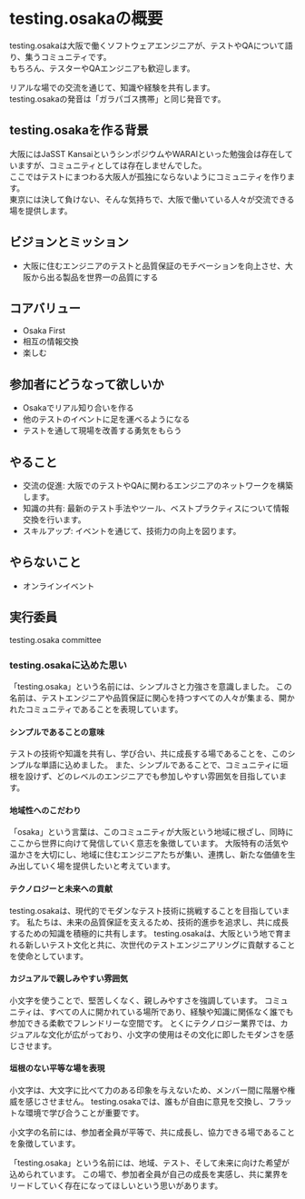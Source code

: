 # testing.osakaの概要

testing.osakaは大阪で働くソフトウェアエンジニアが、テストやQAについて語り、集うコミュニティです。  
もちろん、テスターやQAエンジニアも歓迎します。  

リアルな場での交流を通じて、知識や経験を共有します。  
testing.osakaの発音は「ガラパゴス携帯」と同じ発音です。   

## testing.osakaを作る背景

大阪にはJaSST KansaiというシンポジウムやWARAIといった勉強会は存在していますが、コミュニティとしては存在しませんでした。  
ここではテストにまつわる大阪人が孤独にならないようにコミュニティを作ります。  
東京には決して負けない、そんな気持ちで、大阪で働いている人々が交流できる場を提供します。  

## ビジョンとミッション

- 大阪に住むエンジニアのテストと品質保証のモチベーションを向上させ、大阪から出る製品を世界一の品質にする

## コアバリュー

- Osaka First
- 相互の情報交換
- 楽しむ

## 参加者にどうなって欲しいか

- Osakaでリアル知り合いを作る
- 他のテストのイベントに足を運べるようになる
- テストを通して現場を改善する勇気をもらう

## やること

- 交流の促進: 大阪でのテストやQAに関わるエンジニアのネットワークを構築します。
- 知識の共有: 最新のテスト手法やツール、ベストプラクティスについて情報交換を行います。
- スキルアップ: イベントを通じて、技術力の向上を図ります。

## やらないこと

- オンラインイベント

## 実行委員

testing.osaka committee


### testing.osakaに込めた思い

「testing.osaka」という名前には、シンプルさと力強さを意識しました。
この名前は、テストエンジニアや品質保証に関心を持つすべての人々が集まる、開かれたコミュニティであることを表現しています。

#### シンプルであることの意味

テストの技術や知識を共有し、学び合い、共に成長する場であることを、このシンプルな単語に込めました。
また、シンプルであることで、コミュニティに垣根を設けず、どのレベルのエンジニアでも参加しやすい雰囲気を目指しています。

#### 地域性へのこだわり

「osaka」という言葉は、このコミュニティが大阪という地域に根ざし、同時にここから世界に向けて発信していく意志を象徴しています。
大阪特有の活気や温かさを大切にし、地域に住むエンジニアたちが集い、連携し、新たな価値を生み出していく場を提供したいと考えています。

#### テクノロジーと未来への貢献

testing.osakaは、現代的でモダンなテスト技術に挑戦することを目指しています。
私たちは、未来の品質保証を支えるため、技術的進歩を追求し、共に成長するための知識を積極的に共有します。
testing.osakaは、大阪という地で育まれる新しいテスト文化と共に、次世代のテストエンジニアリングに貢献することを使命としています。

#### カジュアルで親しみやすい雰囲気

小文字を使うことで、堅苦しくなく、親しみやすさを強調しています。
コミュニティは、すべての人に開かれている場所であり、経験や知識に関係なく誰でも参加できる柔軟でフレンドリーな空間です。
とくにテクノロジー業界では、カジュアルな文化が広がっており、小文字の使用はその文化に即したモダンさを感じさせます。

#### 垣根のない平等な場を表現

小文字は、大文字に比べて力のある印象を与えないため、メンバー間に階層や権威を感じさせません。
testing.osakaでは、誰もが自由に意見を交換し、フラットな環境で学び合うことが重要です。

小文字の名前には、参加者全員が平等で、共に成長し、協力できる場であることを象徴しています。

「testing.osaka」という名前には、地域、テスト、そして未来に向けた希望が込められています。
この場で、参加者全員が自己の成長を実感し、共に業界をリードしていく存在になってほしいという思いがあります。